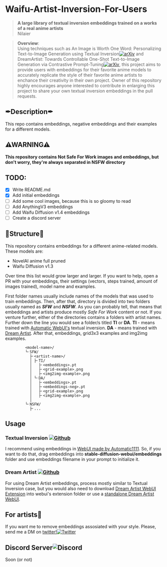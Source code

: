 # Waifu-Artist-Inversion-For-Users

> **A large library of textual inversion embeddings trained on a works of a real anime artists**<br>
> Nilaier <br>

>**Overview**: <br>
> Using techniques such as An Image is Worth One Word: Personalizing Text-to-Image Generation using Textual Inversion[![arXiv](https://img.shields.io/badge/arXiv-2208.01618-b31b1b.svg)](https://arxiv.org/abs/2208.01618) and DreamArtist: Towards Controllable One-Shot Text-to-Image Generation via Contrastive Prompt-Tuning[![arXiv](https://img.shields.io/badge/arXiv-2211.11337-b31b1b.svg)](https://arxiv.org/abs/2211.11337), this project aims to provide users with embeddings for their favorite anime models to accurately replicate the style of their favorite anime artists to enchance their creativity in their own project. Owner of this repository highly encourages anyone interested to contribute in enlarging this project to share your own textual inversion embeddings in the pull requests.

## ✒Description✒
This repo contains embeddings, negative embeddings and their examples for a different models.

## ⚠**WARNING**⚠
**This repository contains Not Safe For Work images and embeddings, but don't worry, they're always separated in NSFW directory**

## TODO:
- [x] Write README.md
- [x] Add initial embeddings
- [ ] Add some cool images, because this is so gloomy to read
- [ ] Add AnythingV3 embeddings
- [ ] Add Waifu Diffusion v1.4 embeddings
- [ ] Create a discord server

## 📁Structure📁

This repository contains embeddings for a different anime-related models.
These models are:

- NovelAI anime full pruned
- Waifu Diffusion v1.3

Over time this list would grow larger and larger.
If you want to help, open a PR with your embeddings, their settings (vectors, steps trained, amount of images trained), model name and examples.

First folder names usually include names of the models that was used to train embeddings. Then, after that, directory is divided into two folders usually named as ***SFW*** and ***NSFW***. As you can probably tell, that means that embeddings and artists produce mostly *Safe For Work* content or not. If you venture further, either of the directories contains a folders with artist names. Further down the line you would see a folder/s titled **TI** or **DA**. **TI** - means trained with [Automatic WebUI's](https://github.com/AUTOMATIC1111/stable-diffusion-webui) textual inversion. **DA** - means trained with [Dream Artist](https://github.com/7eu7d7/DreamArtist-stable-diffusion). After that, embeddings, grid3x3 examples and img2img examples.
```
         <model-name>/
         └╴SFW/
           ├╴<artist-name>/
           │ ├╴TI/
           │   ├╴<embeddings>.pt
           │   ├╴<grid-example>.png
           │   ├╴<img2img-example>.png
           │ └╴DA/
           │   ├╴<embeddings>.pt
           │   ├╴<embeddings-neg>.pt
           │   ├╴<grid-example>.png
           │   ├╴<img2img-example>.png
           │
         └╴NSFW/
           ├╴...
```

## Usage

### Textual Inversion [![Github](https://files.catbox.moe/oo19z8.png)](https://github.com/rinongal/textual_inversion)

I recommend using embeddings in [WebUI made by Automatic1111](https://github.com/AUTOMATIC1111/stable-diffusion-webui). So, if you want to do that, drag embeddings into **stable-diffusion-webui/embeddings** folder and use embeddings filename in your prompt to initialize it.

### Dream Artist [![Github](https://files.catbox.moe/oo19z8.png)](https://github.com/7eu7d7/DreamArtist-stable-diffusion)

For using Dream Artist embeddings, process mostly similar to Textual Inversion case, but you would also need to download [Dream Artist WebUI Extension](https://github.com/7eu7d7/DreamArtist-sd-webui-extension) into webui's extension folder or use a [standalone Dream Artist WebUI](https://github.com/7eu7d7/DreamArtist-stable-diffusion).

## For artists🎨
If you want me to remove embeddings assosiated with your style. Please, send me a DM on [twitter!](https://twitter.com/NilaierMusic)[![Twitter](https://files.catbox.moe/1z7x6d.png)](https://twitter.com/NilaierMusic)

## Discord Server![Discord](https://files.catbox.moe/v3q557.png)
Soon (or not)
